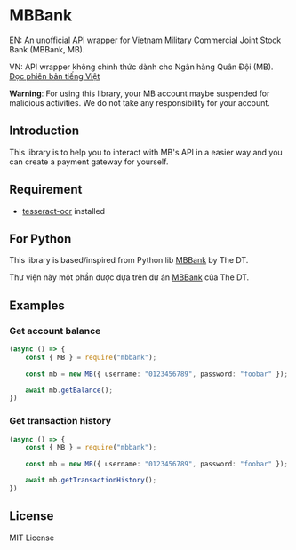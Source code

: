 # MBBank

EN: An unofficial API wrapper for Vietnam Military Commercial Joint Stock Bank (MBBank, MB).

VN: API wrapper không chính thức dành cho Ngân hàng Quân Đội (MB). [Đọc phiên bản tiếng Việt](./README.VI.md)

**Warning**: For using this library, your MB account maybe suspended for malicious activities. We do not take any responsibility for your account.

## Introduction

This library is to help you to interact with MB's API in a easier way and you can create a payment gateway for yourself.

## Requirement

- [tesseract-ocr](https://github.com/tesseract-ocr/tesseract) installed

## For Python

This library is based/inspired from Python lib [MBBank](https://pypi.org/project/mbbank-lib/) by The DT.

Thư viện này một phần được dựa trên dự án [MBBank](https://pypi.org/project/mbbank-lib/) của The DT.

## Examples

### Get account balance

```ts
(async () => {
    const { MB } = require("mbbank");
    
    const mb = new MB({ username: "0123456789", password: "foobar" });

    await mb.getBalance();
})
```

### Get transaction history

```ts
(async () => {
    const { MB } = require("mbbank");
    
    const mb = new MB({ username: "0123456789", password: "foobar" });

    await mb.getTransactionHistory();
})
```

## License

MIT License

